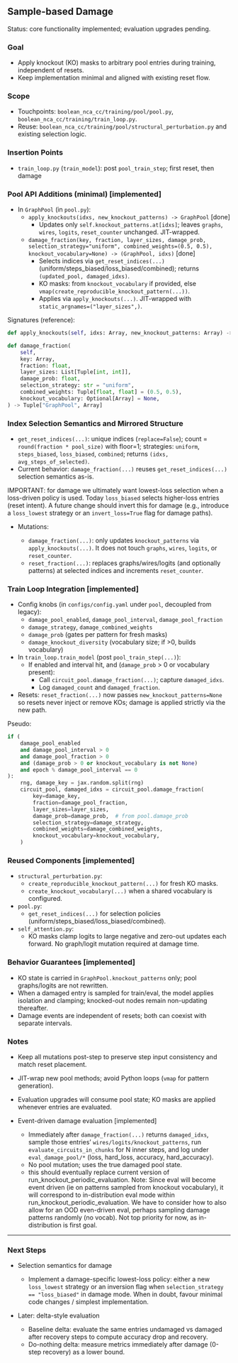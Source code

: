 ## Sample-based Damage

Status: core functionality implemented; evaluation upgrades pending.

### Goal

- Apply knockout (KO) masks to arbitrary pool entries during training, independent of resets.
- Keep implementation minimal and aligned with existing reset flow.

### Scope

- Touchpoints: `boolean_nca_cc/training/pool/pool.py`, `boolean_nca_cc/training/train_loop.py`.
- Reuse: `boolean_nca_cc/training/pool/structural_perturbation.py` and existing selection logic.

### Insertion Points

- `train_loop.py` (`train_model`): post `pool_train_step`; first reset, then damage

### Pool API Additions (minimal) [implemented]

- In `GraphPool` (in `pool.py`):
  - `apply_knockouts(idxs, new_knockout_patterns) -> GraphPool` [done]
    - Updates only `self.knockout_patterns.at[idxs]`; leaves `graphs`, `wires`, `logits`, `reset_counter` unchanged. JIT-wrapped.
  - `damage_fraction(key, fraction, layer_sizes, damage_prob, selection_strategy="uniform", combined_weights=(0.5, 0.5), knockout_vocabulary=None) -> (GraphPool, idxs)` [done]
    - Selects indices via `get_reset_indices(...)` (uniform/steps_biased/loss_biased/combined); returns `(updated_pool, damaged_idxs)`.
    - KO masks: from `knockout_vocabulary` if provided, else `vmap(create_reproducible_knockout_pattern(...))`.
    - Applies via `apply_knockouts(...)`. JIT-wrapped with `static_argnames=("layer_sizes",)`.

Signatures (reference):

```python
def apply_knockouts(self, idxs: Array, new_knockout_patterns: Array) -> "GraphPool"

def damage_fraction(
    self,
    key: Array,
    fraction: float,
    layer_sizes: List[Tuple[int, int]],
    damage_prob: float,
    selection_strategy: str = "uniform",
    combined_weights: Tuple[float, float] = (0.5, 0.5),
    knockout_vocabulary: Optional[Array] = None,
) -> Tuple["GraphPool", Array]
```

### Index Selection Semantics and Mirrored Structure

- `get_reset_indices(...)`: unique indices (`replace=False`); count = `round(fraction * pool_size)` with floor=1; strategies: `uniform`, `steps_biased`, `loss_biased`, `combined`; returns `(idxs, avg_steps_of_selected)`.
- Current behavior: `damage_fraction(...)` reuses `get_reset_indices(...)` selection semantics as-is.

IMPORTANT: for damage we ultimately want lowest-loss selection when a loss-driven policy is used. Today `loss_biased` selects higher-loss entries (reset intent). A future change should invert this for damage (e.g., introduce a `loss_lowest` strategy or an `invert_loss=True` flag for damage paths).

- Mutations:

  - `damage_fraction(...)`: only updates `knockout_patterns` via `apply_knockouts(...)`. It does not touch `graphs`, `wires`, `logits`, or `reset_counter`.
  - `reset_fraction(...)`: replaces graphs/wires/logits (and optionally patterns) at selected indices and increments `reset_counter`.

### Train Loop Integration [implemented]

- Config knobs (in `configs/config.yaml` under `pool`, decoupled from legacy):
  - `damage_pool_enabled`, `damage_pool_interval`, `damage_pool_fraction`
  - `damage_strategy`, `damage_combined_weights`
  - `damage_prob` (gates per pattern for fresh masks)
  - `damage_knockout_diversity` (vocabulary size; if >0, builds vocabulary)
- In `train_loop.train_model` (post `pool_train_step(...)`):
  - If enabled and interval hit, and (`damage_prob` > 0 or vocabulary present):
    - Call `circuit_pool.damage_fraction(...)`; capture `damaged_idxs`.
    - Log `damaged_count` and `damaged_fraction`.
- Resets: `reset_fraction(...)` now passes `new_knockout_patterns=None` so resets never inject or remove KOs; damage is applied strictly via the new path.

Pseudo:

```python
if (
    damage_pool_enabled
    and damage_pool_interval > 0
    and damage_pool_fraction > 0
    and (damage_prob > 0 or knockout_vocabulary is not None)
    and epoch % damage_pool_interval == 0
):
    rng, damage_key = jax.random.split(rng)
    circuit_pool, damaged_idxs = circuit_pool.damage_fraction(
        key=damage_key,
        fraction=damage_pool_fraction,
        layer_sizes=layer_sizes,
        damage_prob=damage_prob,  # from pool.damage_prob
        selection_strategy=damage_strategy,
        combined_weights=damage_combined_weights,
        knockout_vocabulary=knockout_vocabulary,
    )
```

### Reused Components [implemented]

- `structural_perturbation.py`:
  - `create_reproducible_knockout_pattern(...)` for fresh KO masks.
  - `create_knockout_vocabulary(...)` when a shared vocabulary is configured.
- `pool.py`:
  - `get_reset_indices(...)` for selection policies (uniform/steps_biased/loss_biased/combined).
- `self_attention.py`:
  - KO masks clamp logits to large negative and zero-out updates each forward. No graph/logit mutation required at damage time.

### Behavior Guarantees [implemented]

- KO state is carried in `GraphPool.knockout_patterns` only; pool graphs/logits are not rewritten.
- When a damaged entry is sampled for train/eval, the model applies isolation and clamping; knocked-out nodes remain non-updating thereafter.
- Damage events are independent of resets; both can coexist with separate intervals.

### Notes

- Keep all mutations post-step to preserve step input consistency and match reset placement.
- JIT-wrap new pool methods; avoid Python loops (`vmap` for pattern generation).
- Evaluation upgrades will consume pool state; KO masks are applied whenever entries are evaluated.


- Event-driven damage evaluation [implemented]
  - Immediately after `damage_fraction(...)` returns `damaged_idxs`, sample those entries’ `wires/logits/knockout_patterns`, run `evaluate_circuits_in_chunks` for N inner steps, and log under `eval_damage_pool/*` (loss, hard_loss, accuracy, hard_accuracy).
  - No pool mutation; uses the true damaged pool state.
  - this should eventually replace current version of run_knockout_periodic_evaluation. Note: Since eval will become event driven (ie on patterns sampled from knockout vocabulary), it will correspond to in-distribution eval mode within run_knockout_periodic_evaluation. We have to consider how to also allow for an OOD even-driven eval, perhaps sampling damage patterns randomly (no vocab). Not top priority for now, as in-distribution is first goal.

---

### Next Steps


- Selection semantics for damage
  - Implement a damage-specific lowest-loss policy: either a new `loss_lowest` strategy or an inversion flag when `selection_strategy == "loss_biased"` in damage mode. When in doubt, favour minimal code changes / simplest implementation.

- Later: delta-style evaluation
  - Baseline delta: evaluate the same entries undamaged vs damaged after recovery steps to compute accuracy drop and recovery.
  - Do-nothing delta: measure metrics immediately after damage (0-step recovery) as a lower bound.
